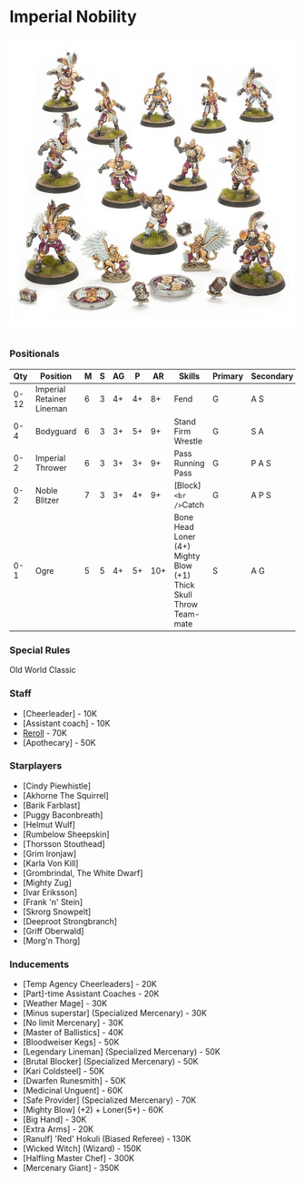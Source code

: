 ﻿# Imperial Nobility

![](../media/teams/BBImperialNobilityTeamLead.jpg)

### Positionals

| Qty  | Position                  | M | S | AG | P  | AR  | Skills                                                                                        | Primary | Secondary | Cost |
| ---- | ------------------------- | - | - | -- | -- | --- | --------------------------------------------------------------------------------------------- | ------- | --------- | ---- |
| 0-12 | Imperial Retainer Lineman | 6 | 3 | 4+ | 4+ | 8+  | Fend                                                                                          | G       | A S       | 45K  |
| 0-4  | Bodyguard                 | 6 | 3 | 3+ | 5+ | 9+  | Stand Firm <br /> Wrestle                                                                     | G       | S A       | 90K  |
| 0-2  | Imperial Thrower          | 6 | 3 | 3+ | 3+ | 9+  | Pass <br /> Running Pass                                                                      | G       | P A S     | 75K  |
| 0-2  | Noble Blitzer             | 7 | 3 | 3+ | 4+ | 9+  | [Block]` <br /> `Catch                                                                   | G       | A P S     | 105K |
| 0-1  | Ogre                      | 5 | 5 | 4+ | 5+ | 10+ | Bone Head <br /> Loner (4+) <br /> Mighty Blow (+1) <br /> Thick Skull <br /> Throw Team-mate | S       | A G       | 140K |

### Special Rules

Old World Classic

### Staff

* [Cheerleader] - 10K
* [Assistant coach] - 10K
* [Reroll](s) - 70K
* [Apothecary]  - 50K

### Starplayers

* [Cindy Piewhistle]             
* [Akhorne The Squirrel]         
* [Barik Farblast]               
* [Puggy Baconbreath]            
* [Helmut Wulf]                  
* [Rumbelow Sheepskin]           
* [Thorsson Stouthead]           
* [Grim Ironjaw]                 
* [Karla Von Kill]               
* [Grombrindal, The White Dwarf] 
* [Mighty Zug]                   
* [Ivar Eriksson]                   
* [Frank 'n' Stein]              
* [Skrorg Snowpelt]              
* [Deeproot Strongbranch]        
* [Griff Oberwald]               
* [Morg'n Thorg]                 

### Inducements

* [Temp Agency Cheerleaders] - 20K
* [Part]-time Assistant Coaches - 20K
* [Weather Mage] - 30K
* [Minus superstar] (Specialized Mercenary) - 30K
* [No limit Mercenary] - 30K
* [Master of Ballistics] - 40K
* [Bloodweiser Kegs] - 50K
* [Legendary Lineman] (Specialized Mercenary) - 50K
* [Brutal Blocker] (Specialized Mercenary) - 50K
* [Kari Coldsteel] - 50K
* [Dwarfen Runesmith] - 50K
* [Medicinal Unguent] - 60K
* [Safe Provider] (Specialized Mercenary) - 70K
* [Mighty Blow] (+2) + Loner(5+) - 60K
* [Big Hand] - 30K
* [Extra Arms] - 20K
* [Ranulf] 'Red' Hokuli (Biased Referee) - 130K
* [Wicked Witch] (Wizard) - 150K
* [Halfling Master Chef] - 300K
* [Mercenary Giant] - 350K
